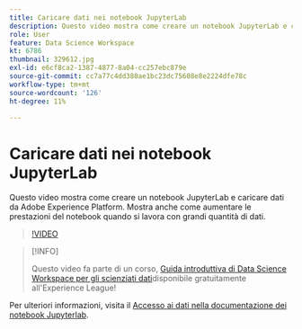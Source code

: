 ```yaml
---
title: Caricare dati nei notebook JupyterLab
description: Questo video mostra come creare un notebook JupyterLab e caricare dati da Adobe Experience Platform. Mostra anche come aumentare le prestazioni del notebook quando si lavora con grandi quantità di dati.
role: User
feature: Data Science Workspace
kt: 6786
thumbnail: 329612.jpg
exl-id: e6cf8ca2-1387-4877-8a04-cc257ebc879e
source-git-commit: cc7a77c4dd380ae1bc23dc75608e8e2224dfe78c
workflow-type: tm+mt
source-wordcount: '126'
ht-degree: 11%

---
```


# Caricare dati nei notebook JupyterLab

Questo video mostra come creare un notebook JupyterLab e caricare dati da Adobe Experience Platform. Mostra anche come aumentare le prestazioni del notebook quando si lavora con grandi quantità di dati.

>[!VIDEO](https://video.tv.adobe.com/v/329612?quality=12&learn=on)

>[!INFO]
>
> Questo video fa parte di un corso, [Guida introduttiva di Data Science Workspace per gli scienziati dati](https://experienceleague.adobe.com/?recommended=ExperiencePlatform-U-1-2021.1.dsw)disponibile gratuitamente all&#39;Experience League!

Per ulteriori informazioni, visita il [Accesso ai dati nella documentazione dei notebook Jupyterlab](https://experienceleague.adobe.com/docs/experience-platform/data-science-workspace/jupyterlab/access-notebook-data.html).